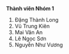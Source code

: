 **Thành viên Nhóm 1**
1. Đặng Thành Long
2. Vũ Trung Kiên
3. Mai Văn An
4. Lê Ngọc Sơn
5. Nguyễn Như Vương